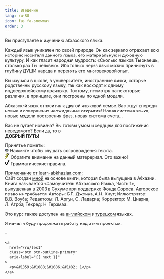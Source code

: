 ```yaml
---
title: Введение
lang: ru-RU
icon: fas fa-snowman
order: 3
---
```


<p>
&#1042;&#1099;
&#1087;&#1088;&#1080;&#1089;&#1090;&#1091;&#1087;&#1072;&#1077;&#1090;&#1077;
&#1082;
&#1080;&#1079;&#1091;&#1095;&#1077;&#1085;&#1080;&#1102;
&#1072;&#1073;&#1093;&#1072;&#1079;&#1089;&#1082;&#1086;&#1075;&#1086;
&#1103;&#1079;&#1099;&#1082;&#1072;.
</p>

<p>
&#1050;&#1072;&#1078;&#1076;&#1099;&#1081;
&#1103;&#1079;&#1099;&#1082;
&#1091;&#1085;&#1080;&#1082;&#1072;&#1083;&#1077;&#1085;
&#1087;&#1086;
&#1089;&#1074;&#1086;&#1077;&#1081;
&#1087;&#1088;&#1080;&#1088;&#1086;&#1076;&#1077;.
&#1054;&#1085;
&#1082;&#1072;&#1082;
&#1079;&#1077;&#1088;&#1082;&#1072;&#1083;&#1086;
&#1086;&#1090;&#1088;&#1072;&#1078;&#1072;&#1077;&#1090;
&#1074;&#1089;&#1102;
&#1080;&#1089;&#1090;&#1086;&#1088;&#1080;&#1102;
&#1085;&#1086;&#1089;&#1080;&#1090;&#1077;&#1083;&#1103;
&#1076;&#1072;&#1085;&#1085;&#1086;&#1075;&#1086;
&#1103;&#1079;&#1099;&#1082;&#1072;,
&#1077;&#1075;&#1086;
&#1084;&#1072;&#1090;&#1077;&#1088;&#1080;&#1072;&#1083;&#1100;&#1085;&#1091;&#1102;
&#1080;
&#1076;&#1091;&#1093;&#1086;&#1074;&#1085;&#1091;&#1102;
&#1082;&#1091;&#1083;&#1100;&#1090;&#1091;&#1088;&#1091;.
&#1048;
&#1082;&#1072;&#1082;
&#1075;&#1083;&#1072;&#1089;&#1080;&#1090;
&#1085;&#1072;&#1088;&#1086;&#1076;&#1085;&#1072;&#1103;
&#1084;&#1091;&#1076;&#1088;&#1086;&#1089;&#1090;&#1100;:
&laquo;&#1057;&#1082;&#1086;&#1083;&#1100;&#1082;&#1086;
&#1103;&#1079;&#1099;&#1082;&#1086;&#1074;
&#1058;&#1099;
&#1079;&#1085;&#1072;&#1077;&#1096;&#1100;,
&#1089;&#1090;&#1086;&#1083;&#1100;&#1082;&#1086;
&#1088;&#1072;&#1079;
&#1058;&#1099;
&#1095;&#1077;&#1083;&#1086;&#1074;&#1077;&#1082;&raquo;.
&#1048;&#1073;&#1086;
&#1090;&#1086;&#1083;&#1100;&#1082;&#1086;
&#1095;&#1077;&#1088;&#1077;&#1079;
&#1103;&#1079;&#1099;&#1082;
&#1084;&#1086;&#1078;&#1085;&#1086;
&#1087;&#1088;&#1080;&#1085;&#1080;&#1082;&#1085;&#1091;&#1090;&#1100;
&#1074;
&#1075;&#1083;&#1091;&#1073;&#1080;&#1085;&#1091;
&#1044;&#1059;&#1064;&#1048;
&#1085;&#1072;&#1088;&#1086;&#1076;&#1072;
&#1080;
&#1087;&#1077;&#1088;&#1077;&#1085;&#1103;&#1090;&#1100;
&#1077;&#1075;&#1086;
&#1084;&#1085;&#1086;&#1075;&#1086;&#1074;&#1077;&#1082;&#1086;&#1074;&#1086;&#1081;
&#1086;&#1087;&#1099;&#1090;.
</p>

<p>
&#1042;&#1099;
&#1080;&#1079;&#1091;&#1095;&#1072;&#1083;&#1080;
&#1074;
&#1096;&#1082;&#1086;&#1083;&#1077;,
&#1074;
&#1091;&#1085;&#1080;&#1074;&#1077;&#1088;&#1089;&#1080;&#1090;&#1077;&#1090;&#1077;,
&#1080;&#1085;&#1086;&#1089;&#1090;&#1088;&#1072;&#1085;&#1085;&#1099;&#1077;
&#1103;&#1079;&#1099;&#1082;&#1080;,
&#1082;&#1086;&#1090;&#1086;&#1088;&#1099;&#1077;
&#1088;&#1086;&#1076;&#1089;&#1090;&#1074;&#1077;&#1085;&#1085;&#1099;
&#1088;&#1091;&#1089;&#1089;&#1082;&#1086;&#1084;&#1091;
&#1103;&#1079;&#1099;&#1082;&#1091;,
&#1090;&#1072;&#1082;
&#1082;&#1072;&#1082;
&#1074;&#1086;&#1089;&#1093;&#1086;&#1076;&#1103;&#1090;
&#1082;
&#1086;&#1076;&#1085;&#1086;&#1084;&#1091;
&#1080;&#1085;&#1076;&#1086;&#1077;&#1074;&#1088;&#1086;&#1087;&#1077;&#1081;&#1089;&#1082;&#1086;&#1084;&#1091;
&#1087;&#1088;&#1072;&#1103;&#1079;&#1099;&#1082;&#1091;.
&#1055;&#1086;&#1101;&#1090;&#1086;&#1084;&#1091;,
&#1085;&#1077;&#1089;&#1084;&#1086;&#1090;&#1088;&#1103;
&#1085;&#1072;
&#1085;&#1077;&#1082;&#1086;&#1090;&#1086;&#1088;&#1099;&#1077;
&#1088;&#1072;&#1079;&#1083;&#1080;&#1095;&#1080;&#1103;,
&#1074;
&#1087;&#1088;&#1080;&#1085;&#1094;&#1080;&#1087;&#1077;,
&#1086;&#1085;&#1080;
&#1087;&#1086;&#1089;&#1090;&#1088;&#1086;&#1077;&#1085;&#1099;
&#1087;&#1086;
&#1086;&#1076;&#1085;&#1086;&#1081;
&#1084;&#1086;&#1076;&#1077;&#1083;&#1080;.
</p>

<p>
&#1040;&#1073;&#1093;&#1072;&#1079;&#1089;&#1082;&#1080;&#1081;
&#1103;&#1079;&#1099;&#1082;
&#1086;&#1090;&#1085;&#1086;&#1089;&#1080;&#1090;&#1095;&#1103;
&#1082;
&#1076;&#1088;&#1091;&#1075;&#1086;&#1081;
&#1103;&#1079;&#1099;&#1082;&#1086;&#1074;&#1086;&#1081;
&#1089;&#1077;&#1084;&#1100;&#1077;.
&#1042;&#1072;&#1089;
&#1078;&#1076;&#1091;&#1090;
&#1074;&#1087;&#1077;&#1088;&#1077;&#1076;&#1080;
&#1085;&#1086;&#1074;&#1099;&#1077;
&#1080;
&#1089;&#1086;&#1074;&#1077;&#1088;&#1096;&#1077;&#1085;&#1085;&#1086;
&#1085;&#1077;&#1086;&#1078;&#1080;&#1076;&#1072;&#1085;&#1085;&#1099;&#1077;
&#1086;&#1090;&#1082;&#1088;&#1099;&#1090;&#1080;&#1103;!
&#1053;&#1086;&#1074;&#1072;&#1103;
&#1089;&#1080;&#1089;&#1090;&#1077;&#1084;&#1072;
&#1103;&#1079;&#1099;&#1082;&#1072;,
&#1085;&#1086;&#1074;&#1099;&#1077;
&#1084;&#1086;&#1076;&#1077;&#1083;&#1080;
&#1087;&#1086;&#1089;&#1090;&#1088;&#1086;&#1077;&#1085;&#1080;&#1103;
&#1092;&#1088;&#1072;&#1079;,
&#1085;&#1086;&#1074;&#1072;&#1103;
&#1089;&#1080;&#1089;&#1090;&#1077;&#1084;&#1072;
&#1089;&#1095;&#1077;&#1090;&#1072;...
</p>

<p>
&#1042;&#1072;&#1089;
&#1085;&#1077;
&#1087;&#1091;&#1075;&#1072;&#1077;&#1090;
&#1085;&#1086;&#1074;&#1080;&#1079;&#1085;&#1072;?
&#1042;&#1099;
&#1075;&#1086;&#1090;&#1086;&#1074;&#1099;
&#1091;&#1084;&#1086;&#1084;
&#1080;
&#1089;&#1077;&#1088;&#1076;&#1094;&#1077;&#1084;
&#1076;&#1083;&#1103;
&#1087;&#1086;&#1089;&#1090;&#1080;&#1078;&#1077;&#1085;&#1080;&#1103;
&#1085;&#1077;&#1074;&#1077;&#1076;&#1086;&#1084;&#1086;&#1075;&#1086;?
&#1045;&#1089;&#1083;&#1080;
&#1076;&#1072;,
&#1090;&#1086;
&#1074;<br />
<b>&#1044;&#1054;&#1041;&#1056;&#1067;&#1049;
&#1055;&#1059;&#1058;&#1068;!</b>
</p>

<p>&#1055;&#1088;&#1080;&#1085;&#1103;&#1090;&#1099;&#1077;
&#1087;&#1086;&#1084;&#1077;&#1090;&#1099;:<br />
<img src="/assets/img/listen.gif" width="12" height="12" border="0" alt="Listen" />
&#1053;&#1072;&#1078;&#1084;&#1080;&#1090;&#1077;
&#1095;&#1090;&#1086;&#1073;&#1099;
&#1089;&#1083;&#1091;&#1096;&#1072;&#1090;&#1100;
&#1089;&#1086;&#1087;&#1088;&#1086;&#1074;&#1086;&#1078;&#1076;&#1077;&#1085;&#1080;&#1103;
&#1090;&#1077;&#1082;&#1089;&#1090;&#1072;.<br />
<img class="normal" src="/assets/img/lightning.gif" width="14" height="18" border="0" alt="Important material" />
&#1054;&#1073;&#1088;&#1072;&#1090;&#1080;&#1090;&#1077;
&#1074;&#1085;&#1080;&#1084;&#1072;&#1085;&#1080;&#1085;
&#1085;&#1072;
&#1076;&#1072;&#1085;&#1085;&#1099;&#1081;
&#1084;&#1072;&#1090;&#1077;&#1088;&#1077;&#1088;&#1080;&#1072;&#1083;.
&#1069;&#1090;&#1086;
&#1074;&#1072;&#1078;&#1085;&#1086;!<br />
<img class="normal" src="/assets/img/tick.gif" width="14" height="18" border="0" alt="Grammar rule" />
&#1043;&#1088;&#1072;&#1084;&#1084;&#1072;&#1090;&#1080;&#1095;&#1077;&#1089;&#1082;&#1080;&#1077;
&#1087;&#1088;&#1072;&#1074;&#1080;&#1083;&#1072;.
</p>

<p>
<u>&#1055;&#1088;&#1080;&#1084;&#1077;&#1095;&#1072;&#1085;&#1080;&#1077;
&#1086;&#1090; learn-abkhazian.com:</u><br />
&#1057;&#1072;&#1081;&#1090;
&#1089;&#1086;&#1079;&#1076;&#1072;&#1085;
<a href="https://github.com/neilboyd/learn-abkhazian">&#1084;&#1085;&#1086;&#1081;</a>
&#1085;&#1072;
&#1086;&#1089;&#1085;&#1086;&#1074;&#1077;
&#1082;&#1085;&#1080;&#1075;&#1080;,
&#1082;&#1086;&#1090;&#1086;&#1088;&#1072;&#1103;
&#1073;&#1099;&#1083;&#1072;
&#1074;&#1099;&#1087;&#1091;&#1097;&#1077;&#1085;&#1072;
&#1074;
&#1040;&#1073;&#1093;&#1072;&#1079;&#1080;&#1080;.
&#1050;&#1085;&#1080;&#1075;&#1072;
&#1085;&#1072;&#1079;&#1099;&#1074;&#1072;&#1077;&#1090;&#1089;&#1103;
&laquo;&#1057;&#1072;&#1084;&#1086;&#1091;&#1095;&#1080;&#1090;&#1077;&#1083;&#1100;
&#1040;&#1073;&#1093;&#1072;&#1079;&#1089;&#1082;&#1086;&#1075;&#1086;
&#1071;&#1079;&#1099;&#1082;&#1072;, &#1063;&#1072;&#1089;&#1090;&#1100; 1&raquo;,
&#1074;&#1099;&#1087;&#1091;&#1097;&#1077;&#1085;&#1085;&#1072;&#1103;
&#1074;
2003
&#1074;
&#1057;&#1091;&#1093;&#1091;&#1084;&#1077;
&#1087;&#1088;&#1080;
&#1087;&#1086;&#1076;&#1076;&#1077;&#1088;&#1078;&#1082;&#1077;
<a href="https://www.soros.org">&#1060;&#1086;&#1085;&#1076;&#1072;
&#1057;&#1086;&#1088;&#1086;&#1089;&#1072;</a>.
&#1040;&#1074;&#1090;&#1086;&#1088;&#1089;&#1082;&#1086;&#1077;
&#1087;&#1088;&#1072;&#1074;&#1086;
&#1085;&#1077;
&#1090;&#1088;&#1077;&#1073;&#1091;&#1077;&#1090;&#1089;&#1103;.
&#1040;&#1074;&#1090;&#1086;&#1088;&#1099;:
&#1041;.&#1043;.&nbsp;&#1044;&#1078;&#1086;&#1085;&#1091;&#1072;,
&#1040;.&#1053;.&nbsp;&#1050;&#1080;&#1091;&#1090;;
&#1048;&#1083;&#1083;&#1102;&#1089;&#1090;&#1088;&#1072;&#1090;&#1086;&#1088;:
&#1042;.&#1042;.&nbsp;&#1042;&#1086;&#1091;&#1073;&#1072;;
&#1056;&#1077;&#1076;&#1072;&#1082;&#1090;&#1086;&#1088;&#1099;:
&#1051;.&nbsp;&#1040;&#1088;&#1075;&#1091;&#1085;,
&#1057;.&nbsp;&#1051;&#1072;&#1076;&#1072;&#1088;&#1080;&#1072;;
&#1050;&#1086;&#1088;&#1088;&#1077;&#1082;&#1090;&#1086;&#1088;:
&#1052;.&nbsp;&#1062;&#1085;&#1072;&#1088;&#1080;&#1072;,
&#1051;.&nbsp;&#1040;&#1075;&#1088;&#1073;&#1072;;
&#1058;&#1077;&#1093;&#1088;&#1077;&#1076;:
&#1053;.&nbsp;&#1043;&#1077;&#1088;&#1079;&#1084;&#1072;&#1072;.
</p>

<p>
&#1069;&#1090;&#1086;
&#1082;&#1091;&#1088;&#1089;
&#1090;&#1072;&#1082;&#1078;&#1077;
&#1076;&#1086;&#1089;&#1090;&#1091;&#1087;&#1077;&#1085;
&#1085;&#1072;
<a href="/about-en">&#1072;&#1085;&#1075;&#1083;&#1080;&#1081;&#1089;&#1082;&#1086;&#1084;</a>
&#1080;
<a href="/about-tr">&#1090;&#1091;&#1088;&#1077;&#1094;&#1082;&#1086;&#1084;</a>
&#1103;&#1079;&#1099;&#1082;&#1072;&#1093;.
</p>

<p>
&#1071;
&#1085;&#1072;&#1095;&#1072;&#1083;
&#1080;
&#1073;&#1091;&#1076;&#1091;
&#1087;&#1088;&#1086;&#1076;&#1086;&#1083;&#1078;&#1072;&#1090;&#1100;
&#1088;&#1072;&#1073;&#1086;&#1090;&#1091;
&#1085;&#1072;&#1076;
&#1101;&#1090;&#1080;&#1084;
&#1087;&#1088;&#1086;&#1077;&#1082;&#1090;&#1086;&#1084;.</p>

<nav class="post-navigation d-flex justify-content-between" aria-label="Post Navigation">
    <div class="btn btn-outline-primary disabled" aria-label="{{ previous }}">
      <p>-</p>
    </div>

    <a
      href="/ru/les1"
      class="btn btn-outline-primary"
      aria-label="{{ next }}"
    >
      <p>&#1059;&#1088;&#1086;&#1082; 1</p>
    </a>
</nav>
